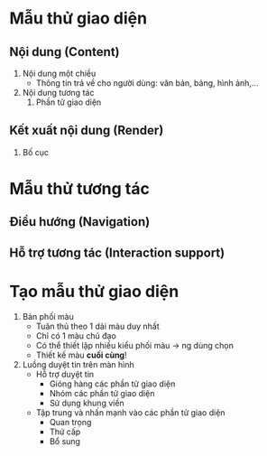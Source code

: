 # Mẫu thử giao diện
## Nội dung (Content)
1. Nội dung một chiều
	- Thông tin trả về cho người dùng: văn bản, bảng, hình ảnh,...
2. Nội dung tương tác
	1. Phần tử giao diện
## Kết xuất nội dung (Render)
1. Bố cục
# Mẫu thử tương tác
## Điều hướng (Navigation)
## Hỗ trợ tương tác (Interaction support)

# Tạo mẫu thử giao diện
1. Bản phối màu
	- Tuân thủ theo 1 dải màu duy nhất
	- Chỉ có 1 màu chủ đạo
	- Có thể thiết lập nhiều kiểu phối màu -> ng dùng chọn
	- Thiết kế màu __cuối cùng__!
2. Luồng duyệt tin trên màn hình
	- Hỗ trợ duyệt tin
		- Gióng hàng các phần tử giao diện
		- Nhóm các phần tử giao diện
		- Sử dụng khung viền
	- Tập trung và nhấn mạnh vào các phần tử giao diện
		- Quan trọng
		- Thứ cấp
		- Bổ sung